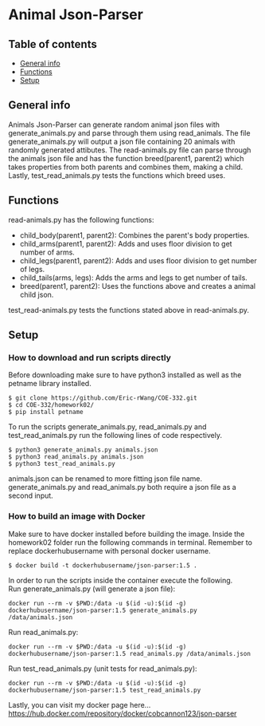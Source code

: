 # Animal Json-Parser
## Table of contents
* [General info](#general-info)
* [Functions](#functions)
* [Setup](#setup)

## General info
Animals Json-Parser can generate random animal json files  with generate_animals.py and parse through them using read_animals. The file generate_animals.py will output a json file containing 20 animals with randomly generated attibutes. The read-animals.py file can parse through the animals json file and has the function breed(parent1, parent2) which takes properties from both parents and combines them, making a child. Lastly, test_read_animals.py tests the functions which breed uses.

## Functions
read-animals.py has the following functions:
* child_body(parent1, parent2): Combines the parent's body properties.
* child_arms(parent1, parent2): Adds and uses floor division to get number of arms.
* child_legs(parent1, parent2): Adds and uses floor division to get number of legs.
* child_tails(arms, legs): Adds the arms and legs to get number of tails.
* breed(parent1, parent2): Uses the functions above and creates a animal child json.

test_read-animals.py tests the functions stated above in read-animals.py.

## Setup
### How to download and run scripts directly
Before downloading make sure to have python3 installed as well as the petname library installed.
```
$ git clone https://github.com/Eric-rWang/COE-332.git
$ cd COE-332/homework02/
$ pip install petname
```
To run the scripts generate_animals.py, read_animals.py and test_read_animals.py run the following lines of code respectively.
```
$ python3 generate_animals.py animals.json
$ python3 read_animals.py animals.json
$ python3 test_read_animals.py
```
animals.json can be renamed to more fitting json file name. generate_animals.py and read_animals.py both require a json file as a second input.

### How to build an image with Docker
Make sure to have docker installed before building the image.
Inside the homework02 folder run the following commands in terminal. Remember to replace dockerhubusername with personal docker username.
```
$ docker build -t dockerhubusername/json-parser:1.5 .
```
In order to run the scripts inside the container execute the following.  
Run generate_animals.py (will generate a json file):
```
docker run --rm -v $PWD:/data -u $(id -u):$(id -g) dockerhubusername/json-parser:1.5 generate_animals.py /data/animals.json
```
Run read_animals.py:
```
docker run --rm -v $PWD:/data -u $(id -u):$(id -g) dockerhubusername/json-parser:1.5 read_animals.py /data/animals.json
```
Run test_read_animals.py (unit tests for read_animals.py):
```
docker run --rm -v $PWD:/data -u $(id -u):$(id -g) dockerhubusername/json-parser:1.5 test_read_animals.py
```
Lastly, you can visit my docker page here...
https://hub.docker.com/repository/docker/cobcannon123/json-parser










